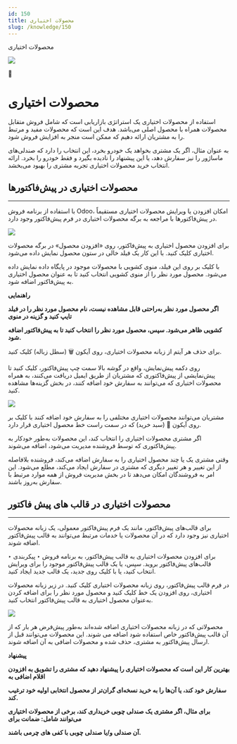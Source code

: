 ```yaml
---
id: 150
title: محصولات اختیاری
slug: /knowledge/150
---
```



 

محصولات اختیاری

 

![](https://odoofarsi.com/web/image/2650?access_token=384f7e36-f943-4507-81ef-8e175d9df2ba)

📖

# محصولات اختیاری

استفاده از محصولات اختیاری یک استراتژی بازاریابی است که شامل فروش متقابل محصولات همراه با محصول اصلی می‌باشد. هدف این است که محصولات مفید و مرتبط را به مشتریان ارائه دهیم که ممکن است منجر به افزایش فروش شود.

به عنوان مثال، اگر یک مشتری بخواهد یک خودرو بخرد، این انتخاب را دارد که صندلی‌های ماساژور را نیز سفارش دهد، یا این پیشنهاد را نادیده بگیرد و فقط خودرو را بخرد. ارائه انتخاب خرید محصولات اختیاری تجربه مشتری را بهبود می‌بخشد.

## **محصولات اختیاری در پیش‌فاکتورها**

---

با استفاده از برنامه فروش Odoo، امکان افزودن یا ویرایش محصولات اختیاری مستقیماً در پیش‌فاکتورها با مراجعه به برگه محصولات اختیاری در فرم پیش‌فاکتور وجود دارد.

![](https://odoofarsi.com/web/image/1373-8fe89294/image.png?access_token=a6d0cfbf-6ceb-4672-967f-6ea83154aa21)

برای افزودن محصول اختیاری به پیش‌فاکتور، روی «افزودن محصول» در برگه محصولات اختیاری کلیک کنید. با این کار یک فیلد خالی در ستون محصول نمایش داده می‌شود.

با کلیک بر روی این فیلد، منوی کشویی با محصولات موجود در پایگاه داده نمایش داده می‌شود. محصول مورد نظر را از منوی کشویی انتخاب کنید تا به عنوان محصول اختیاری به پیش‌فاکتور اضافه شود.

**راهنمایی**

**اگر محصول مورد نظر به‌راحتی قابل مشاهده نیست، نام محصول مورد نظر را در فیلد تایپ کنید و گزینه در منوی**

**کشویی ظاهر می‌شود. سپس، محصول مورد نظر را انتخاب کنید تا به پیش‌فاکتور اضافه شود.**

برای حذف هر آیتم از زبانه محصولات اختیاری، روی آیکون 🗑️ (سطل زباله) کلیک کنید.

روی دکمه پیش‌نمایش، واقع در گوشه بالا سمت چپ پیش‌فاکتور، کلیک کنید تا پیش‌نمایشی از پیش‌فاکتوری که مشتریان از طریق ایمیل دریافت می‌کنند، به همراه محصولات اختیاری که می‌توانند به سفارش خود اضافه کنند، در بخش گزینه‌ها مشاهده کنید.

![](https://odoofarsi.com/web/image/1396-77aad26b/image.png?access_token=4e4224c6-8005-45dc-b317-8a90cdc78b84)

مشتریان می‌توانند محصولات اختیاری مختلفی را به سفارش خود اضافه کنند با کلیک بر روی آیکون 🛒 (سبد خرید) که در سمت راست خط محصول اختیاری قرار دارد.

اگر مشتری محصولات اختیاری را انتخاب کند، این محصولات به‌طور خودکار به پیش‌فاکتوری که توسط فروشنده مدیریت می‌شود، اضافه می‌شوند.

وقتی مشتری یک یا چند محصول اختیاری را به سفارش اضافه می‌کند، فروشنده بلافاصله از این تغییر و هر تغییر دیگری که مشتری در سفارش ایجاد می‌کند، مطلع می‌شود. این امر به فروشندگان امکان می‌دهد تا در بخش مدیریت فروش از همه موارد مرتبط با سفارش به‌روز باشند.

## محصولات اختیاری در قالب های پیش فاکتور

---

برای قالب‌های پیش‌فاکتور، مانند یک فرم پیش‌فاکتور معمولی، یک زبانه محصولات اختیاری نیز وجود دارد که در آن محصولات یا خدمات مرتبط می‌توانند به قالب پیش‌فاکتور اضافه شوند.

برای افزودن محصولات اختیاری به قالب پیش‌فاکتور، به برنامه فروش ‣ پیکربندی ‣ قالب‌های پیش‌فاکتور بروید. سپس، یا یک قالب پیش‌فاکتور موجود را برای ویرایش انتخاب کنید، یا با کلیک روی جدید، یک قالب جدید ایجاد کنید.

در فرم قالب پیش‌فاکتور، روی زبانه محصولات اختیاری کلیک کنید. در زیر زبانه محصولات اختیاری، روی افزودن یک خط کلیک کنید و محصول مورد نظر را برای اضافه کردن به‌عنوان محصول اختیاری به قالب پیش‌فاکتور انتخاب کنید.

![](https://odoofarsi.com/web/image/1397-8d0a8b3f/image.png?access_token=773e95c8-544b-40c3-8937-8db38c5c36f2)

محصولاتی که در زبانه محصولات اختیاری اضافه شده‌اند به‌طور پیش‌فرض هر بار که از آن قالب پیش‌فاکتور خاص استفاده شود اضافه می شوند. این محصولات می‌توانند قبل از ارسال پیش‌فاکتور به مشتری، حذف شده و محصولات اضافی به آن اضافه شوند.

**پیشنهاد**

**بهترین کار این است که محصولات اختیاری را پیشنهاد دهید که مشتری را تشویق به افزودن اقلام اضافی به**

**سفارش خود کند، یا آن‌ها را به خرید نسخه‌ای گران‌تر از محصول انتخابی اولیه خود ترغیب کند.**

**برای مثال، اگر مشتری یک صندلی چوبی خریداری کند، برخی از محصولات اختیاری می‌توانند شامل: ضمانت برای**

**آن صندلی و/یا صندلی چوبی با کفی های چرمی باشند.**